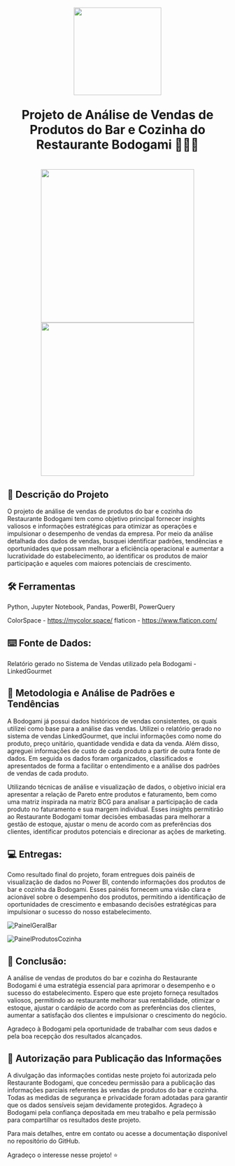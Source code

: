 <h1 align="center"><img src="https://www.bodogami.com.br/wp-content/uploads/2021/12/logo_1000x500-768x384.png" width="200">

<p align="center"> Projeto de Análise de Vendas de Produtos do Bar e Cozinha do Restaurante Bodogami 🎲🎲🎲
</h1>
<a name="project-description"></a>

<h1 align="center"><img src="https://github.com/RenataFukuda/RenataFukuda/assets/106774188/ecd2cef6-8e1c-4bbc-8d9b-3bdafbbbfe75" width="350"><img src="https://github.com/RenataFukuda/RenataFukuda/assets/106774188/8bae5d2e-d077-4177-9591-11c690c1ff8e" width="350">

## 📝 Descrição do Projeto
O projeto de análise de vendas de produtos do bar e cozinha do Restaurante Bodogami tem como objetivo principal fornecer insights valiosos e informações estratégicas para otimizar as operações e impulsionar o desempenho de vendas da empresa. Por meio da análise detalhada dos dados de vendas, busquei identificar padrões, tendências e oportunidades que possam melhorar a eficiência operacional e aumentar a lucratividade do estabelecimento, ao identificar os produtos de maior participação e aqueles com maiores potenciais de crescimento.

## 🛠 Ferramentas
Python, Jupyter Notebook, Pandas, PowerBI, PowerQuery

ColorSpace - https://mycolor.space/
flaticon - https://www.flaticon.com/

## ⌨️ Fonte de Dados:
Relatório gerado no Sistema de Vendas utilizado pela Bodogami - LinkedGourmet

## 📌 Metodologia e Análise de Padrões e Tendências
A Bodogami já possui dados históricos de vendas consistentes, os quais utilizei como base para a análise das vendas. Utilizei o relatório gerado no sistema de vendas LinkedGourmet, que inclui informações como nome do produto, preço unitário, quantidade vendida e data da venda. Além disso, agreguei informações de custo de cada produto a partir de outra fonte de dados. Em seguida os dados foram organizados, classificados e apresentados  de forma a facilitar o entendimento e a análise dos padrões de vendas de cada produto.

Utilizando técnicas de análise e visualização de dados, o objetivo inicial era apresentar a relação de Pareto entre produtos e faturamento, bem como uma matriz inspirada na matriz BCG para analisar a participação de cada produto no faturamento e sua margem individual. Esses insights permitirão ao Restaurante Bodogami tomar decisões embasadas para melhorar a gestão de estoque, ajustar o menu de acordo com as preferências dos clientes, identificar produtos potenciais e direcionar as ações de marketing.

##  💻 Entregas:
Como resultado final do projeto, foram entregues dois painéis de visualização de dados no Power BI, contendo informações dos produtos de bar e cozinha da Bodogami. Esses painéis fornecem uma visão clara e acionável sobre o desempenho dos produtos, permitindo a identificação de oportunidades de crescimento e embasando decisões estratégicas para impulsionar o sucesso do nosso estabelecimento.

![PainelGeralBar](https://github.com/RenataFukuda/RenataFukuda/assets/106774188/b0288a82-118d-4926-a42f-02fa39f36a54)

![PainelProdutosCozinha](https://github.com/RenataFukuda/RenataFukuda/assets/106774188/72a4683e-afc9-473d-abdc-6fd457e4e22f)

##  🎯 Conclusão:
A análise de vendas de produtos do bar e cozinha do Restaurante Bodogami é uma estratégia essencial para aprimorar o desempenho e o sucesso do estabelecimento. Espero que este projeto forneça resultados valiosos, permitindo ao restaurante melhorar sua rentabilidade, otimizar o estoque, ajustar o cardápio de acordo com as preferências dos clientes, aumentar a satisfação dos clientes e impulsionar o crescimento do negócio.

Agradeço à Bodogami pela oportunidade de trabalhar com seus dados e pela boa recepção dos resultados alcançados. 

## 📜 Autorização para Publicação das Informações
A divulgação das informações contidas neste projeto foi autorizada pelo Restaurante Bodogami, que concedeu permissão para a publicação das informações parciais referentes às vendas de produtos do bar e cozinha. Todas as medidas de segurança e privacidade foram adotadas para garantir que os dados sensíveis sejam devidamente protegidos. Agradeço à Bodogami pela confiança depositada em meu trabalho e pela permissão para compartilhar os resultados deste projeto.

Para mais detalhes, entre em contato ou acesse a documentação disponível no repositório do GitHub.

Agradeço o interesse nesse projeto! ⭐

